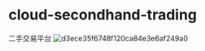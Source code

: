 # cloud-secondhand-trading
二手交易平台
![d3ece35f6748f120ca84e3e6af249a0](https://github.com/zxb-xhj/cloud-secondhand-trading/assets/109727153/ba7374b4-a403-4bf3-b819-933fd5493b9d)
